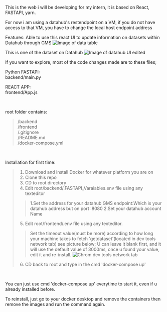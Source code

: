 This is the web i will be developing for my intern, it is based on React, FASTAPI, yarn.

For now i am using a datahub's restendpoint on a VM, if you do not have access to that VM, you have to change the local host endpoint address

Features:
Able to use this react UI to update information on datasets within Datahub through GMS
![Image of data table](https://user-images.githubusercontent.com/60865228/133769051-49a21991-77ed-4d6e-a2c8-81b44fc7c775.gif)

This is one of the dataset on Datahub
![Image of datahub UI edited](https://user-images.githubusercontent.com/60865228/134659624-33da907e-3782-49bf-8f6c-c892558c33b8.png)


If you want to explore, most of the code changes made are to these files;

Python FASTAPI:\
backend/main.py

REACT APP:\
frontend/App.js

<br>

root folder contains:
>/backend\
>/frontend\
>/.gitignore\
>/README.md\
>/docker-compose.yml

<br>

Installation for first time:
>1. Download and install Docker for whatever platform you are on
>2. Clone this repo
>3. CD to root directory
>4. Edit root/backend/.FASTAPI_Varaiables.env file using any texteditor 
>>1.Set the address for your datahub GMS endpoint:Which is your datahub address but on port :8080
>>2.Set your datahub account Name
>5. Edit root/frontend/.env file using any texteditor.
>>Set the timeout value(must be more) according to how long your machine takes to fetch 'getdataset'(located in dev tools network tab) see picture below; U can leave it blank first, and it will use the default value of 3000ms, once u found your value, edit it and re-install.
![Chrom dev tools network tab](https://user-images.githubusercontent.com/60865228/134888557-ee86ba13-5178-4cfd-bd2b-b6a36b895cc3.png)
>6. CD back to root and type in the cmd 'docker-compose up'

<br>

You can just use cmd 'docker-compose up' everytime to start it, even if u already installed before.

To reinstall, just go to your docker desktop and remove the containers then remove the images and run the command again.

